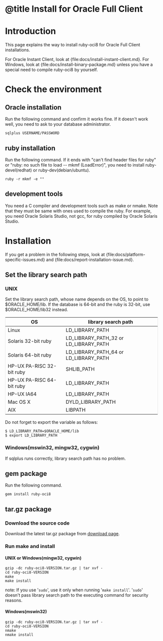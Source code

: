 # @title Install for Oracle Full Client

Introduction
============

This page explains the way to install ruby-oci8 for Oracle Full Client
installations.

For Oracle Instant Client, look at {file:docs/install-instant-client.md}.
For Windows, look at {file:docs/install-binary-package.md} unless you
have a special need to compile ruby-oci8 by yourself.

Check the environment
=====================

Oracle installation
-------------------

Run the following command and confirm it works fine. If it doesn't
work well, you need to ask to your database administrator.

    sqlplus USERNAME/PASSWORD

ruby installation
-----------------

Run the following command. If it ends with "can't find header files
for ruby" or "ruby: no such file to load -- mkmf (LoadError)", you need
to install ruby-devel(redhat) or ruby-dev(debian/ubuntu).

    ruby -r mkmf -e ""

development tools
-----------------

You need a C compiler and development tools such as make or nmake.
Note that they must be same with ones used to compile the ruby.
For example, you need Oracle Solaris Studio, not gcc, for ruby
compiled by Oracle Solaris Studio.

Installation
============

If you get a problem in the following steps, look at {file:docs/platform-specific-issues.md}
and {file:docs/report-installation-issue.md}.

Set the library search path
---------------------------

### UNIX

Set the library search path, whose name depends on the OS, to point to
$ORACLE\_HOME/lib. If the database is 64-bit and the ruby is 32-bit,
use $ORACLE\_HOME/lib32 instead.

<table style="border: 1px #E3E3E3 solid; border-collapse: collapse; border-spacing: 0;">
<thead>
  <tr><th> OS                        </th><th> library search path                   </th></tr>
</thead>
<tbody>
  <tr><td> Linux                     </td><td> LD_LIBRARY_PATH                       </td></tr>
  <tr><td> Solaris 32-bit ruby       </td><td> LD_LIBRARY_PATH_32 or LD_LIBRARY_PATH </td></tr>
  <tr><td> Solaris 64-bit ruby       </td><td> LD_LIBRARY_PATH_64 or LD_LIBRARY_PATH </td></tr>
  <tr><td> HP-UX PA-RISC 32-bit ruby </td><td> SHLIB_PATH                            </td></tr>
  <tr><td> HP-UX PA-RISC 64-bit ruby </td><td> LD_LIBRARY_PATH                       </td></tr>
  <tr><td> HP-UX IA64                </td><td> LD_LIBRARY_PATH                       </td></tr>
  <tr><td> Mac OS X                  </td><td> DYLD_LIBRARY_PATH                     </td></tr>
  <tr><td> AIX                       </td><td> LIBPATH                               </td></tr>
</tbody>
</table>

Do not forget to export the variable as follows:

    $ LD_LIBRARY_PATH=$ORACLE_HOME/lib
    $ export LD_LIBRARY_PATH

### Windows(mswin32, mingw32, cygwin)

If sqlplus runs correctly, library search path has no problem.

gem package
-----------

Run the following command.

    gem install ruby-oci8

tar.gz package
--------------

### Download the source code

Download the latest tar.gz package from [download page][].

### Run make and install

#### UNIX or Windows(mingw32, cygwin)

    gzip -dc ruby-oci8-VERSION.tar.gz | tar xvf -
    cd ruby-oci8-VERSION
    make
    make install

note: If you use '`sudo`', use it only when running '`make install`'.
'`sudo`' doesn't pass library search path to the executing command for security reasons.

#### Windows(mswin32)

    gzip -dc ruby-oci8-VERSION.tar.gz | tar xvf -
    cd ruby-oci8-VERSION
    nmake
    nmake install

[download page]: https://bintray.com/kubo/generic/ruby-oci8
